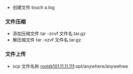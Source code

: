 * 创建文件 touch a.log

### 文件压缩

- 添加压缩文件 tar -zcvf 文件名.tar.gz
- 解压缩文件 tar -xzvf 文件名.tar.gz

### 文件上传
- scp 文件名称 root@101.11.11.111:opt/anywhere/anywehwe
